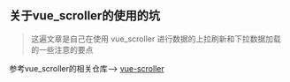## 关于vue_scroller的使用的坑

> 这遍文章是自己在使用 vue_scroller 进行数据的上拉刷新和下拉数据加载的一些注意的要点

参考vue_scroller的相关仓库--> [vue-scroller](https://github.com/wangdahoo/vue-scroller)
